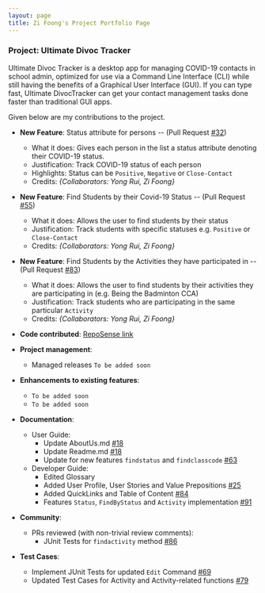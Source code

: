 ```yaml
---
layout: page
title: Zi Foong's Project Portfolio Page
---
```


### Project: Ultimate Divoc Tracker
Ultimate Divoc Tracker is a desktop app for managing COVID-19 contacts in school admin, optimized for use via a Command Line Interface (CLI) while still having the benefits of a Graphical User Interface (GUI). If you can type fast, Ultimate DivocTracker can get your contact management tasks done faster than traditional GUI apps.

Given below are my contributions to the project.
* **New Feature**: Status attribute for persons -- (Pull Request [\#32](https://github.com/AY2122S2-CS2103T-T12-1/tp/pull/32))
  * What it does: Gives each person in the list a status attribute denoting their COVID-19 status.
  * Justification: Track COVID-19 status of each person
  * Highlights: Status can be `Positive`, `Negative` or `Close-Contact`
  * Credits: *{Collaborators: Yong Rui, Zi Foong}*

* **New Feature**: Find Students by their Covid-19 Status -- (Pull Request [\#55](https://github.com/AY2122S2-CS2103T-T12-1/tp/pull/55))
  * What it does: Allows the user to find students by their status
  * Justification: Track students with specific statuses e.g. `Positive` or `Close-Contact`
  * Credits: *{Collaborators: Yong Rui, Zi Foong}*

* **New Feature**: Find Students by the Activities they have participated in -- (Pull Request [\#83](https://github.com/AY2122S2-CS2103T-T12-1/tp/pull/83))
  * What it does: Allows the user to find students by their activities they are participating in (e.g. Being the Badminton CCA)
  * Justification: Track students who are participating in the same particular `Activity`
  * Credits: *{Collaborators: Yong Rui, Zi Foong}*

* **Code contributed**: [RepoSense link]()
* **Project management**:
  * Managed releases `To be added soon`
* **Enhancements to existing features**:
  * `To be added soon`
  * `To be added soon`
* **Documentation**:
  * User Guide:
    * Update AboutUs.md [\#18](https://github.com/AY2122S2-CS2103T-T12-1/tp/pull/18)
    * Update Readme.md [\#18](https://github.com/AY2122S2-CS2103T-T12-1/tp/pull/18)
    * Update for new features `findstatus` and `findclasscode` [\#63](https://github.com/AY2122S2-CS2103T-T12-1/tp/pull/63)
  * Developer Guide:
    * Edited Glossary
    * Added User Profile, User Stories and Value Prepositions [\#25](https://github.com/AY2122S2-CS2103T-T12-1/tp/pull/25)
    * Added QuickLinks and Table of Content [\#84](https://github.com/AY2122S2-CS2103T-T12-1/tp/pull/84)
    * Features `Status`, `FindByStatus` and `Activity` implementation [\#91](https://github.com/AY2122S2-CS2103T-T12-1/tp/pull/91)
* **Community**:
  * PRs reviewed (with non-trivial review comments): 
    * JUnit Tests for `findactivity` method [\#86](https://github.com/AY2122S2-CS2103T-T12-1/tp/pull/86)
* **Test Cases**:
  * Implement JUnit Tests for updated `Edit` Command [\#69](https://github.com/AY2122S2-CS2103T-T12-1/tp/pull/69)
  * Updated Test Cases for Activity and Activity-related functions [\#79](https://github.com/AY2122S2-CS2103T-T12-1/tp/pull/79)
